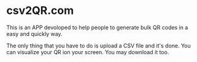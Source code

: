 # csv2QR.com

This is an APP devoloped to help people to generate bulk QR codes in a easy and quickly way. 

The only thing that you have to do is upload a CSV file and it's done. You can visualize your QR ion your screen. You may download it too. 
